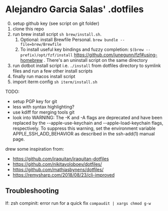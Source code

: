 # Alejandro Garcia Salas' .dotfiles

0. setup github key (see script on git folder)
1. clone this repo
2. run brew install script `sh brew/install.sh`.
   1.  Optional: install Brewfile Personal. `brew bundle --file=brew/Brewfile `
   2.  To install useful key bindings and fuzzy completion: `$(brew --prefix)/opt/fzf/install` https://github.com/junegunn/fzf#using-homebrew . There's an uninstall script on the same directory
3. run dotbot install script i.e.  `./install` from dotfiles directory to symlink files and run a few other install scripts
4. finally run macos install script
5. import iterm config `sh iterm/install.sh`

TODO:
* setup PGP key for git
* less with syntax highlighting?
* use kdiff for merging tools git
* look into
WARNING: The -K and -A flags are deprecated and have been replaced
         by the --apple-use-keychain and --apple-load-keychain
         flags, respectively.  To suppress this warning, set the
         environment variable APPLE_SSH_ADD_BEHAVIOR as described in
         the ssh-add(1) manual page.

drew some inspiration from:
* https://github.com/iraquitan/iraquitan-dotfiles
* https://github.com/nikitavoloboev/dotfiles/
* https://github.com/mathiasbynens/dotfiles/
* https://remysharp.com/2018/08/23/cli-improved

## Troubleshooting
If: zsh compinit: error run for a quick fix
`compaudit | xargs chmod g-w`
